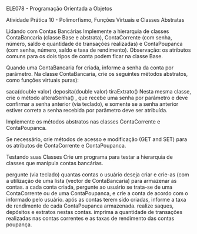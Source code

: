 ELE078 - Programação Orientada a Objetos

Atividade Prática 10 - Polimorfismo, Funções Virtuais e Classes Abstratas

Lidando com Contas Bancárias
Implemente a hierarquia de classes ContaBancaria (classe Base e abstrata), ContaCorrente (com senha, número, saldo e quantidade de transações realizadas) e ContaPoupanca (com senha, número, saldo e taxa de rendimento). Observação: os atributos comuns para os dois tipos de conta podem ficar na classe Base.

Quando uma ContaBancaria for criada, informe a senha da conta por parâmetro. Na classe ContaBancaria, crie os seguintes métodos abstratos, como funções virtuais puras):

saca(double valor)
deposita(double valor)
tiraExtrato()
Nesta mesma classe, crie o método alteraSenha() , que recebe uma senha por parâmetro e deve confirmar a senha anterior (via teclado), e somente se a senha anterior estiver correta a senha recebida por parâmetro deve ser atribuída.

Implemente os métodos abstratos nas classes ContaCorrente e ContaPoupanca.

Se necessário, crie métodos de acesso e modificação (GET and SET) para os atributos de ContaCorrente e ContaPoupanca.

Testando suas Classes
Crie um programa para testar a hierarquia de classes que manipula contas bancárias.

pergunte (via teclado) quantas contas o usuário deseja criar e crie-as (com a utilização de uma lista (vector de ContaBancaria) para armazenar as contas.
a cada conta criada, pergunte ao usuário se trata-se de uma ContaCorrente ou de uma ContaPoupanca, e crie a conta de acordo com o informado pelo usuário.
após as contas terem sido criadas, informe a taxa de rendimento de cada ContaPoupanca armazenada.
realize saques, depósitos e extratos nestas contas.
imprima a quantidade de transações realizadas nas contas correntes e as taxas de rendimento das contas poupança.
